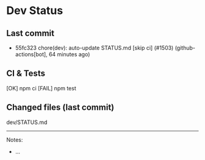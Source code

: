 # Dev Status

## Last commit
- 55fc323 chore(dev): auto-update STATUS.md [skip ci] (#1503) (github-actions[bot], 64 minutes ago)
## CI & Tests
[OK] npm ci
[FAIL] npm test

## Changed files (last commit)
dev/STATUS.md

---
Notes:
- ...
